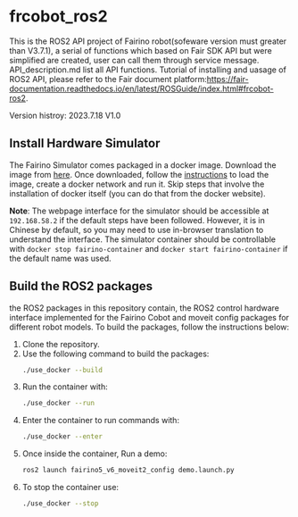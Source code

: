 # frcobot_ros2
This is the ROS2 API project of Fairino robot(sofeware version must greater than V3.7.1), a serial of functions which based on Fair SDK API but were simplified are created, user can call them through service message.
API_description.md list all API functions.
Tutorial of installing and uasage of ROS2 API, please refer to the Fair document platform:https://fair-documentation.readthedocs.io/en/latest/ROSGuide/index.html#frcobot-ros2.

Version histroy:
2023.7.18 V1.0

## Install Hardware Simulator
The Fairino Simulator comes packaged in a docker image. Download the image from [here](https://fair-documentation.readthedocs.io/en/latest/download.html#fairino-simmachine). Once downloaded, follow the [instructions](https://fair-documentation.readthedocs.io/en/latest/VMMachine/controller_virtual_machine.html#virtual-machine-docker) to load the image, create a docker network and run it. Skip steps that involve the installation of docker itself (you can do that from the docker website).

**Note**: The webpage interface for the simulator should be accessible at `192.168.58.2` if the default steps have been followed. However, it is in Chinese by default, so you may need to use in-browser translation to understand the interface. The simulator container should be controllable with `docker stop fairino-container` and `docker start fairino-container` if the default name was used.

## Build the ROS2 packages
the ROS2 packages in this repository contain, the ROS2 control hardware interface implemented for the Fairino Cobot and moveit config packages for different robot models. To build the packages, follow the instructions below:

1. Clone the repository.
2. Use the following command to build the packages:
    ```bash
    ./use_docker --build
    ```
3. Run the container with:
    ```bash
    ./use_docker --run
    ```
4. Enter the container to run commands with:
    ```bash
    ./use_docker --enter
    ```
5. Once inside the container, Run a demo:
    ```bash
    ros2 launch fairino5_v6_moveit2_config demo.launch.py
    ```
6. To stop the container use:
    ```bash
    ./use_docker --stop
    ```